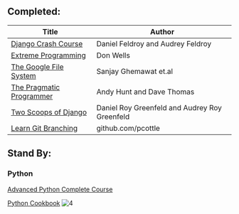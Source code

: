 ## Completed:

|Title|Author
|---|---|
[Django Crash Course](https://www.scribd.com/document/459262375/Daniel-Roy-Greenfield-Audrey-Roy-Greenfield-Django-Crash-Course-2020-pdf)|Daniel Feldroy and Audrey Feldroy|
[Extreme Programming](http://www.extremeprogramming.org/index.html)|Don Wells|
[The Google File System](https://static.googleusercontent.com/media/research.google.com/en//archive/gfs-sosp2003.pdf)|Sanjay Ghemawat et.al|
[The Pragmatic Programmer](https://github.com/PegasusWang/books-1/raw/master/software-development/The%20Pragmatic%20Programmer.pdf)|Andy Hunt and Dave Thomas|
[Two Scoops of Django](https://www.feldroy.com/books/two-scoops-of-django-3-x)|Daniel Roy Greenfeld and Audrey Roy Greenfeld|
[Learn Git Branching](https://learngitbranching.js.org)|github.com/pcottle|


## Stand By:

### Python

[Advanced Python Complete Course](https://www.youtube.com/watch?v=HGOBQPFzWKo&ab_channel=freeCodeCamp.org)

[Python Cookbook](https://github.com/CavalcanteLucas/cookbook/blob/master/Python_Cookbook_3rd_Edition.pdf) ![4](https://progress-bar.dev/26/?title=pg.175\/pg.664&color=babaca&width=120)
